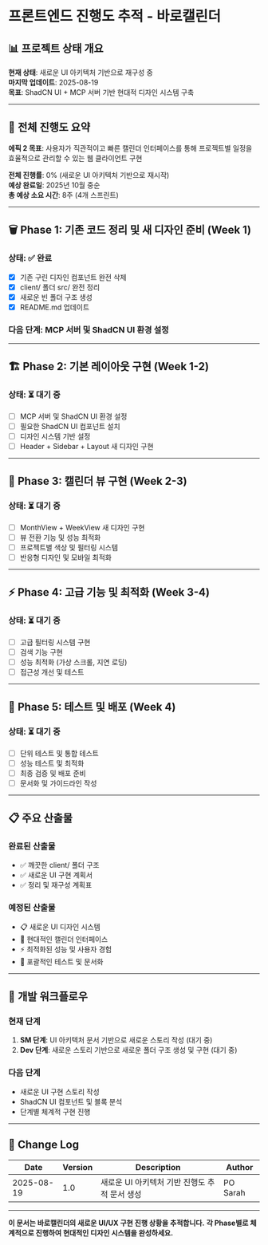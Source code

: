 # 프론트엔드 진행도 추적 - 바로캘린더

## 📊 **프로젝트 상태 개요**

**현재 상태**: 새로운 UI 아키텍처 기반으로 재구성 중  
**마지막 업데이트**: 2025-08-19  
**목표**: ShadCN UI + MCP 서버 기반 현대적 디자인 시스템 구축

---

## 🎯 **전체 진행도 요약**

**에픽 2 목표**: 사용자가 직관적이고 빠른 캘린더 인터페이스를 통해 프로젝트별 일정을 효율적으로 관리할 수 있는 웹 클라이언트 구현

**전체 진행률**: 0% (새로운 UI 아키텍처 기반으로 재시작)  
**예상 완료일**: 2025년 10월 중순  
**총 예상 소요 시간**: 8주 (4개 스프린트)

---

## 🗑️ **Phase 1: 기존 코드 정리 및 새 디자인 준비 (Week 1)**

### **상태**: ✅ **완료**
- [x] 기존 구린 디자인 컴포넌트 완전 삭제
- [x] client/ 폴더 src/ 완전 정리
- [x] 새로운 빈 폴더 구조 생성
- [x] README.md 업데이트

### **다음 단계**: MCP 서버 및 ShadCN UI 환경 설정

---

## 🏗️ **Phase 2: 기본 레이아웃 구현 (Week 1-2)**

### **상태**: ⏳ **대기 중**
- [ ] MCP 서버 및 ShadCN UI 환경 설정
- [ ] 필요한 ShadCN UI 컴포넌트 설치
- [ ] 디자인 시스템 기반 설정
- [ ] Header + Sidebar + Layout 새 디자인 구현

---

## 📱 **Phase 3: 캘린더 뷰 구현 (Week 2-3)**

### **상태**: ⏳ **대기 중**
- [ ] MonthView + WeekView 새 디자인 구현
- [ ] 뷰 전환 기능 및 성능 최적화
- [ ] 프로젝트별 색상 및 필터링 시스템
- [ ] 반응형 디자인 및 모바일 최적화

---

## ⚡ **Phase 4: 고급 기능 및 최적화 (Week 3-4)**

### **상태**: ⏳ **대기 중**
- [ ] 고급 필터링 시스템 구현
- [ ] 검색 기능 구현
- [ ] 성능 최적화 (가상 스크롤, 지연 로딩)
- [ ] 접근성 개선 및 테스트

---

## 🧪 **Phase 5: 테스트 및 배포 (Week 4)**

### **상태**: ⏳ **대기 중**
- [ ] 단위 테스트 및 통합 테스트
- [ ] 성능 테스트 및 최적화
- [ ] 최종 검증 및 배포 준비
- [ ] 문서화 및 가이드라인 작성

---

## 📋 **주요 산출물**

### **완료된 산출물**
- ✅ 깨끗한 client/ 폴더 구조
- ✅ 새로운 UI 구현 계획서
- ✅ 정리 및 재구성 계획표

### **예정된 산출물**
- 📋 새로운 UI 디자인 시스템
- 📱 현대적인 캘린더 인터페이스
- ⚡ 최적화된 성능 및 사용자 경험
- 🧪 포괄적인 테스트 및 문서화

---

## 🔄 **개발 워크플로우**

### **현재 단계**
1. **SM 단계**: UI 아키텍처 문서 기반으로 새로운 스토리 작성 (대기 중)
2. **Dev 단계**: 새로운 스토리 기반으로 새로운 폴더 구조 생성 및 구현 (대기 중)

### **다음 단계**
- 새로운 UI 구현 스토리 작성
- ShadCN UI 컴포넌트 및 블록 분석
- 단계별 체계적 구현 진행

---

## 📝 **Change Log**

| Date | Version | Description | Author |
|------|---------|-------------|---------|
| 2025-08-19 | 1.0 | 새로운 UI 아키텍처 기반 진행도 추적 문서 생성 | PO Sarah |

---

**이 문서는 바로캘린더의 새로운 UI/UX 구현 진행 상황을 추적합니다.**
**각 Phase별로 체계적으로 진행하여 현대적인 디자인 시스템을 완성하세요.**

